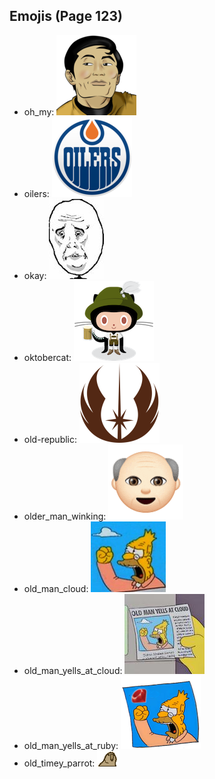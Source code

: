 
## Emojis (Page 123)

* oh_my: ![oh_my](output/oh_my.png)
* oilers: ![oilers](output/oilers.png)
* okay: ![okay](output/okay.jpg)
* oktobercat: ![oktobercat](output/oktobercat.png)
* old-republic: ![old-republic](output/old-republic.png)
* older_man_winking: ![older_man_winking](output/older_man_winking.gif)
* old_man_cloud: ![old_man_cloud](output/old_man_cloud.jpg)
* old_man_yells_at_cloud: ![old_man_yells_at_cloud](output/old_man_yells_at_cloud.jpg)
* old_man_yells_at_ruby: ![old_man_yells_at_ruby](output/old_man_yells_at_ruby.png)
* old_timey_parrot: ![old_timey_parrot](output/old_timey_parrot.gif)
